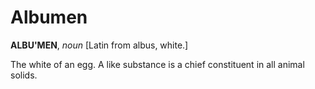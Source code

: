 # Albumen

**ALBU'MEN**, _noun_ \[Latin from albus, white.\]

The white of an egg. A like substance is a chief constituent in all animal solids.